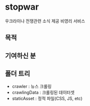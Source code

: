 # stopwar
우크라이나 전쟁관련 소식 제공 비영리 서비스

## 목적

## 기여하신 분

## 폴더 트리
* crawler : 뉴스 크롤링
* crawlingData : 크롤링된 데이터셋
* staticAsset : 정적 파일(CSS, JS, etc)
